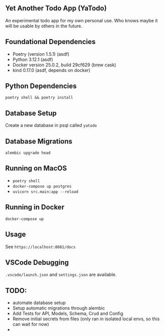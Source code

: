 ## Yet Another Todo App (YaTodo)

An experimental todo app for my own personal use.  Who knows maybe it will be usable by others in the future.

## Foundational Dependencies
- Poetry (version 1.5.1) (asdf)
- Python 3.12.1 (asdf)
- Docker version 25.0.2, build 29cf629 (brew cask)
- kind 0.17.0 (asdf, depends on docker)

## Python Dependencies

`poetry shell && poetry install`

## Database Setup

Create a new database in psql called `yatodo`

## Database Migrations

`alembic upgrade head`

## Running on MacOS

- `poetry shell`
- `docker-compose up postgres`
- `uvicorn src.main:app --reload`

## Running in Docker

`docker-compose up`

## Usage

See `https://localhost:8081/docs`

## VSCode Debugging

`.vscode/launch.json` and `settings.json` are available.


## TODO:

- automate database setup
- Setup automatic migrations through alembic
- Add Tests for API, Models, Schema, Crud and Config
- Remove initial secrets from files (only ran in isolated local envs, so this can wait for now)
- 